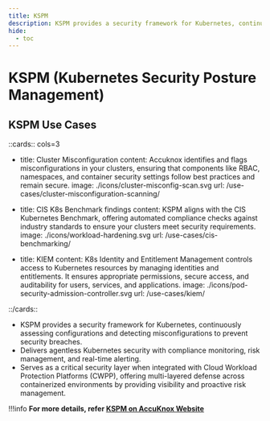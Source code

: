 ```yaml
---
title: KSPM
description: KSPM provides a security framework for Kubernetes, continuously assessing configurations and detecting misconfigurations to prevent security breaches.
hide:
  - toc
---
```


<style>
  .nt-card-title{
    text-align: center;
  }

  .nt-card-img img{
    color: #00025;
  }
</style>

# KSPM (Kubernetes Security Posture Management)

## **KSPM Use Cases**

::cards:: cols=3

- title: Cluster Misconfiguration
  content: Accuknox identifies and flags misconfigurations in your clusters, ensuring that components like RBAC, namespaces, and container security settings follow best practices and remain secure.
  image: ./icons/cluster-misconfig-scan.svg
  url: /use-cases/cluster-misconfiguration-scanning/

- title: CIS K8s Benchmark findings
  content: KSPM aligns with the CIS Kubernetes Benchmark, offering automated compliance checks against industry standards to ensure your clusters meet security requirements.
  image: ./icons/workload-hardening.svg
  url: /use-cases/cis-benchmarking/

- title: KIEM
  content: K8s Identity and Entitlement Management controls access to Kubernetes resources by managing identities and entitlements. It ensures appropriate permissions, secure access, and auditability for users, services, and applications.
  image: ./icons/pod-security-admission-controller.svg
  url: /use-cases/kiem/

::/cards::

- KSPM provides a security framework for Kubernetes, continuously assessing configurations and detecting misconfigurations to prevent security breaches.
- Delivers agentless Kubernetes security with compliance monitoring, risk management, and real-time alerting.
- Serves as a critical security layer when integrated with Cloud Workload Protection Platforms (CWPP), offering multi-layered defense across containerized environments by providing visibility and proactive risk management.

!!!info
    **For more details, refer [KSPM on AccuKnox Website](https://www.accuknox.com/products/kspm)**
